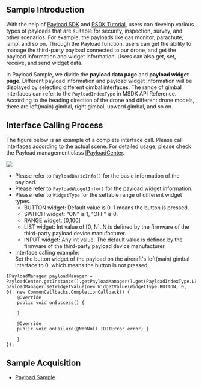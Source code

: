 ## Sample Introduction

With the help of [Payload SDK](https://developer.dji.com/payload-sdk) and [PSDK Tutorial](https://developer.dji.com/doc/payload-sdk-tutorial/en/), users can develop various types of payloads that are suitable for security, inspection, survey, and other scenarios. For example, the payloads like gas monitor, parachute, lamp, and so on. Through the Payload function, users can get the ability to manage the third-party payload connected to our drone, and get the payload information and widget information. Users can also get, set, receive, and send widget data.

In Payload Sample, we divide the **payload data page** and **payload widget page**. Different payload information and payload widget information will be displayed by selecting different gimbal interfaces. The range of gimbal interfaces can refer to the `PayloadIndexType` in MSDK API Reference. According to the heading direction of the drone and different drone models, there are left(main) gimbal, right gimbal, upward gimbal, and so on.

## Interface Calling Process

The figure below is an example of a complete interface call. Please call interfaces according to the actual scene. For detailed usage, please check the Payload management class [IPayloadCenter](https://developer.dji.com/api-reference-v5/android-api/Components/IPayloadCenter/IPayloadCenter.html).

![](https://terra-1-g.djicdn.com/71a7d383e71a4fb8887a310eb746b47f/msdk/Documentation/V5.2/psdk-api-en.png)

* Please refer to `PayloadBasicInfo()` for the basic information of the payload.
* Please refer to `PayloadWidgetInfo()` for the payload widget information.
* Please refer to `WidgetType` for the settable range of different widget types.
  * BUTTON widget: Default value is 0. 1 means the button is pressed.
  * SWITCH widget: “ON” is 1, “OFF” is 0.
  * RANGE widget: [0,100]
  * LIST widget: Int value of [0, N]. N is defined by the firmware of the third-party payload device manufacturer. 
  * INPUT widget: Any int value. The default value is defined by the firmware of the third-party payload device manufacturer. 
* Interface calling example:<br/>
  Set the button widget of the payload on the aircraft's left(main) gimbal interface to 0, which means the button is not pressed.

```
IPayloadManager payloadManager = PayloadCenter.getInstance().getPayloadManager().get(PayloadIndexType.LEFT_OR_MAIN);
payloadManager.setWidgetValue(new WidgetValue(WidgetType.BUTTON, 0, 0), new CommonCallbacks.CompletionCallback() {
    @Override
    public void onSuccess() {

    }

    @Override
    public void onFailure(@NonNull IDJIError error) {

    }
});
```

## Sample Acquisition

* [Payload Sample](https://github.com/dji-sdk/Mobile-SDK-Android-V5/tree/dev-sdk-main/SampleCode-V5/android-sdk-v5-sample/src/main/java/dji/sampleV5/aircraft)

